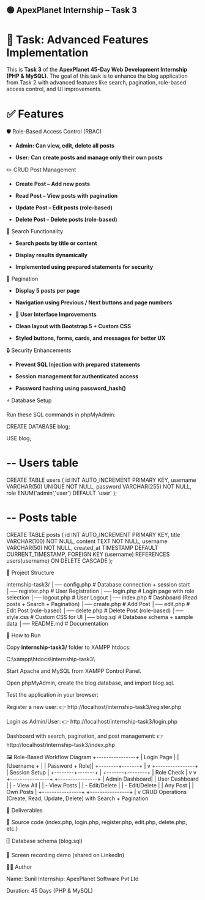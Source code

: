 ## 🟢 ApexPlanet Internship – Task 3

# 📌 Task: Advanced Features Implementation

This is **Task 3** of the **ApexPlanet 45-Day Web Development Internship (PHP & MySQL)**.
The goal of this task is to enhance the blog application from Task 2 with advanced features like search, pagination, role-based access control, and UI improvements.

# ✅ Features

🛡 Role-Based Access Control (RBAC)

- **Admin: Can view, edit, delete all posts**

- **User: Can create posts and manage only their own posts**

✏️ CRUD Post Management

- **Create Post – Add new posts**

- **Read Post – View posts with pagination**

- **Update Post – Edit posts (role-based)**

- **Delete Post – Delete posts (role-based)**

🔎 Search Functionality

- **Search posts by title or content**

- **Display results dynamically**

- **Implemented using prepared statements for security**

📄 Pagination

- **Display 5 posts per page**

- **Navigation using Previous / Next buttons and page numbers**

- **🎨 User Interface Improvements**

- **Clean layout with Bootstrap 5 + Custom CSS**

- **Styled buttons, forms, cards, and messages for better UX**

🔒 Security Enhancements

- **Prevent SQL Injection with prepared statements**

- **Session management for authenticated access**

- **Password hashing using password_hash()**

⚡ Database Setup

Run these SQL commands in phpMyAdmin:

CREATE DATABASE blog;

USE blog;

# -- Users table
CREATE TABLE users (
    id INT AUTO_INCREMENT PRIMARY KEY,
    username VARCHAR(50) UNIQUE NOT NULL,
    password VARCHAR(255) NOT NULL,
    role ENUM('admin','user') DEFAULT 'user'
);

# -- Posts table
CREATE TABLE posts (
    id INT AUTO_INCREMENT PRIMARY KEY,
    title VARCHAR(100) NOT NULL,
    content TEXT NOT NULL,
    username VARCHAR(50) NOT NULL,
    created_at TIMESTAMP DEFAULT CURRENT_TIMESTAMP,
    FOREIGN KEY (username) REFERENCES users(username) ON DELETE CASCADE
);

📂 Project Structure

internship-task3/
│── config.php      # Database connection + session start
│── register.php    # User Registration
│── login.php       # Login page with role selection
│── logout.php      # User Logout
│── index.php       # Dashboard (Read posts + Search + Pagination)
│── create.php      # Add Post
│── edit.php        # Edit Post (role-based)
│── delete.php      # Delete Post (role-based)
│── style.css       # Custom CSS for UI
│── blog.sql        # Database schema + sample data
│── README.md       # Documentation

🚀 How to Run

Copy **internship-task3/** folder to XAMPP htdocs:

C:\xampp\htdocs\internship-task3\

Start Apache and MySQL from XAMPP Control Panel.

Open phpMyAdmin, create the blog database, and import blog.sql.

Test the application in your browser:

Register a new user:
 👉 http://localhost/internship-task3/register.php

Login as Admin/User:
 👉 http://localhost/internship-task3/login.php

Dashboard with search, pagination, and post management:
 👉 http://localhost/internship-task3/index.php

🖼 Role-Based Workflow Diagram
        +----------------+
        |  Login Page    |
        | (Username +    |
        | Password + Role)|
        +--------+-------+
                 |
                 v
        +----------------+
        |  Session Setup |
        +--------+-------+
                 |
         +-------+--------+
         | Role Check     |
         v                v
+----------------+   +----------------+
| Admin Dashboard|   | User Dashboard |
| - View All     |   | - View Posts   |
| - Edit/Delete  |   | - Edit/Delete  |
|   Any Post     |   |   Own Posts    |
+----------------+   +----------------+
                 |
                 v
           CRUD Operations
       (Create, Read, Update, Delete)
       with Search + Pagination

📜 Deliverables

💾 Source code (index.php, login.php, register.php, edit.php, delete.php, etc.)

🗄 Database schema (blog.sql)

🎥 Screen recording demo (shared on LinkedIn)

👨‍💻 Author

Name: Sunil
Internship: ApexPlanet Software Pvt Ltd

Duration: 45 Days (PHP & MySQL)



